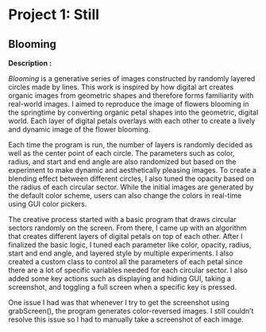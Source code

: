 # Project 1: Still
## Blooming
**Description :**

*Blooming* is a generative series of images constructed by randomly layered circles made by lines. This work is inspired by how digital art creates organic images from geometric shapes and therefore forms familiarity with real-world images. I aimed to reproduce the image of flowers blooming in the springtime by converting organic petal shapes into the geometric, digital world. Each layer of digital petals overlays with each other to create a lively and dynamic image of the flower blooming. 

Each time the program is run, the number of layers is randomly decided as well as the center point of each circle. The parameters such as color, radius, and start and end angle are also randomized but based on the experiment to make dynamic and aesthetically pleasing images. To create a blending effect between different circles, I also tuned the opacity based on the radius of each circular sector. While the initial images are generated by the default color scheme, users can also change the colors in real-time using GUI color pickers. 

The creative process started with a basic program that draws circular sectors randomly on the screen. From there, I came up with an algorithm that creates different layers of digital petals on top of each other. After I finalized the basic logic, I tuned each parameter like color, opacity, radius, start and end angle, and layered style by multiple experiments. I also created a custom class to control all the parameters of each petal since there are a lot of specific variables needed for each circular sector. I also added some key actions such as displaying and hiding GUI, taking a screenshot, and toggling a full screen when a specific key is pressed.

One issue I had was that whenever I try to get the screenshot using grabScreen(), the program generates color-reversed images. I still couldn’t resolve this issue so I had to manually take a screenshot of each image.
